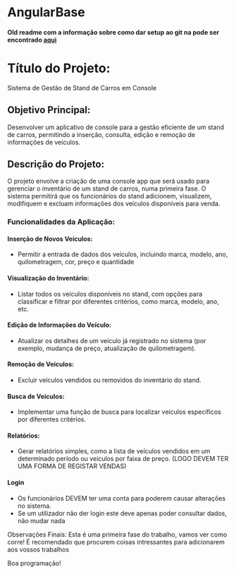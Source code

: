 # AngularBase

#### Old readme com a informação sobre como dar setup ao git na pode ser encontrado [aqui](https://github.com/Assembly-Code6/Jan-AbrilCodeV/blob/main/docs/GitSetupGuide.md)

# Título do Projeto:
Sistema de Gestão de Stand de Carros em Console

## Objetivo Principal:
Desenvolver um aplicativo de console para a gestão eficiente de um stand de carros, permitindo a inserção, consulta, edição e remoção de informações de veículos.

## Descrição do Projeto:
O projeto envolve a criação de uma console app que será usado para gerenciar o inventário de um stand de carros, numa primeira fase. O sistema permitirá que os funcionários do stand adicionem, visualizem, modifiquem e excluam informações dos veículos disponíveis para venda.

### Funcionalidades da Aplicação:

   #### Inserção de Novos Veículos:
   * Permitir a entrada de dados dos veículos, incluindo marca, modelo, ano, quilometragem, cor, preço e quantidade

   #### Visualização do Inventário:
   * Listar todos os veículos disponíveis no stand, com opções para classificar e filtrar por diferentes critérios, como marca, modelo, ano, etc.

 #### Edição de Informações do Veículo:
   * Atualizar os detalhes de um veículo já registrado no sistema (por exemplo, mudança de preço, atualização de quilometragem).

 #### Remoção de Veículos:
  * Excluir veículos vendidos ou removidos do inventário do stand.

  #### Busca de Veículos:
   * Implementar uma função de busca para localizar veículos específicos por diferentes critérios.

  #### Relatórios:
   * Gerar relatórios simples, como a lista de veículos vendidos em um determinado período ou veículos por faixa de preço. (LOGO DEVEM TER UMA FORMA DE REGISTAR VENDAS)

 #### Login
 * Os funcionários DEVEM ter uma conta para poderem causar alterações no sistema. 
 * Se um utilizador não der login este deve apenas poder consultar dados, não mudar nada

Observações Finais:
Esta é uma primeira fase do trabalho, vamos ver como corre! É recomendado que procurem coisas intressantes para adicionarem aos vossos trabalhos

Boa programação!
